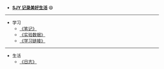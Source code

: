 <!-- docs/_sidebar.md -->
<!-- <link rel="stylesheet" href="//cdn.jsdelivr.net/npm/docsify/themes/dark.css"> -->

*  **[SJY 记录美好生活](/)**
:smile:
---

* 学习
  * [《笔记》](/notes/)  
  * [《实验数据》](/experiment/)  
  * [《学习链接》](/interlinkage/)

---

* 生活
  * [《日志》](/diary/)